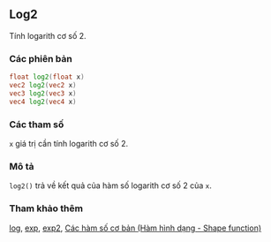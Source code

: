 ## Log2
Tính logarith cơ số 2.

### Các phiên bản
```glsl
float log2(float x)  
vec2 log2(vec2 x)  
vec3 log2(vec3 x)  
vec4 log2(vec4 x)
```

### Các tham số
```x``` giá trị cần tính logarith cơ số 2.

### Mô tả
```log2()``` trả về kết quả của hàm số logarith cơ số 2 của ```x```.

<div class="simpleFunction" data="y = log2(x); "></div>

### Tham khảo thêm

[log](/glossary/?lan=vi&search=log), [exp](/glossary/?lan=vi&search=exp), [exp2](/glossary/?lan=vi&search=exp2), [Các hàm số cơ bản (Hàm hình dạng - Shape function)](/05/?lan=vi)
